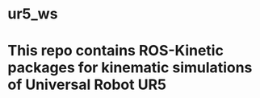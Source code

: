 # ur5_ws
# This repo contains ROS-Kinetic packages for kinematic simulations of Universal Robot UR5

